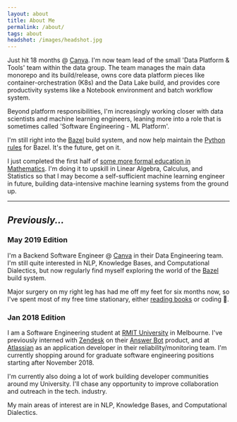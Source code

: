 ```yaml
---
layout: about
title: About Me
permalink: /about/
tags: about
headshot: /images/headshot.jpg
---
```


Just hit 18 months @ [Canva]([Canva](https://www.canva.com/)). I'm now team lead of the small 'Data Platform & Tools' team within the data group. The team manages the main data monorepo and its build/release, 
owns core data platform pieces like container-orchestration (K8s) and the Data Lake build, and provides core productivity systems like a Notebook environment and batch workflow system. 

Beyond platform responsibilities, I'm increasingly working closer with data scientists and machine learning engineers, leaning more into a role that is sometimes called 'Software Engineering - ML Platform'.

I'm still right into the [Bazel](https://bazel.build/) build system, and now help maintain the [Python rules](https://github.com/bazelbuild/rules_python) for Bazel. It's the future, get on it.

I just completed the first half of [some more formal education in Mathematics](https://www.handbook.uts.edu.au/courses/c11210.html). 
I'm doing it to upskill in Linear Algebra, Calculus, and Statistics so that I may become a self-sufficient machine learning engineer in future, building data-intensive machine learning systems from the ground up.

---

## *Previously...*

### **May 2019 Edition**

I'm a Backend Software Engineer @ [Canva](https://www.canva.com/) in their Data Engineering team. 
I'm still quite interested in NLP, Knowledge Bases, and Computational Dialectics, but now regularly find myself
exploring the world of the [Bazel](https://bazel.build/) build system. 

Major surgery on my right leg has had me off my feet for six months now, so I've spent most of my free time stationary, either
[reading books](https://www.goodreads.com/user/show/88184044-jonathon-belotti) or coding 🙂. 


### Jan 2018 Edition

I am a Software Engineering student at [RMIT University](https://www.rmit.edu.au/) in Melbourne. I've previously interned with [Zendesk](https://www.zendesk.com/) on their [Answer Bot](https://www.zendesk.com/answer-bot/) product, and at [Atlassian](https://www.atlassian.com) as an application developer in their reliability/monitoring team.
I'm currently shopping around for graduate software engineering positions starting after November 2018.

I'm currently also doing a lot of work building developer communities around my University. I'll chase any opportunity to improve collaboration and outreach in the tech. industry.

My main areas of interest are in NLP, Knowledge Bases, and Computational Dialectics.
